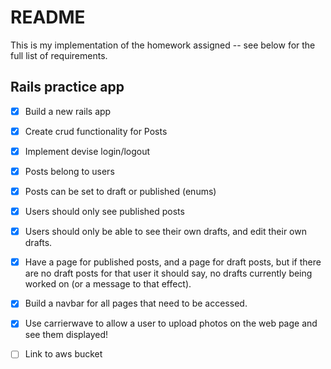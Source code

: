 # README

This is my implementation of the homework assigned -- see below for the full list of requirements.

## Rails practice app

- [x] Build a new rails app

- [x] Create crud functionality for Posts

- [x] Implement devise login/logout

- [x] Posts belong to users

- [x] Posts can be set to draft or published (enums)

- [x] Users should only see published posts 

- [x] Users should only be able to see their own drafts, and edit their own drafts.

- [x] Have a page for published posts, and a page for draft posts, but if there are no draft posts for that user it should say, no drafts currently being worked on (or a message to that effect).

- [x] Build a navbar for all pages that need to be accessed.

- [x] Use carrierwave to allow a user to upload photos on the web page and see them displayed! 

- [ ] Link to aws bucket 
